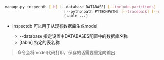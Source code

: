 ```bash
manage.py inspectdb [-h] [--database DATABASE] [--include-partitions] [--include-views] [--version] [-v {0,1,2,3}] [--settings SETTINGS]
                           [--pythonpath PYTHONPATH] [--traceback] [--no-color] [--force-color]
                           [table ...]
```

- inspectdb 可以用于从现有数据库生成model

  - --database 指定设置中DATABASES配置中的数据库名称
  - [table] 特定的表名称

> 命令会将model代码打印，保存的话需要重定向输出
